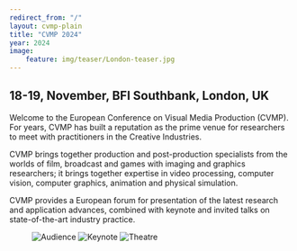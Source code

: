 ```yaml
---
redirect_from: "/"
layout: cvmp-plain
title: "CVMP 2024"
year: 2024
image:
    feature: img/teaser/London-teaser.jpg
---
```


[//]: # (## 30th November - 1st December, BFI Southbank, London, UK)

##  18-19, November, BFI Southbank, London, UK
Welcome to the European Conference on Visual Media Production (CVMP). For years, CVMP has built a reputation as the prime venue for researchers to meet with practitioners in the Creative Industries.

CVMP brings together production and post-production specialists from the worlds of film, broadcast and games with imaging and graphics researchers; it brings together expertise in video processing, computer vision, computer graphics, animation and physical simulation.

CVMP provides a European forum for presentation of the latest research and application advances, combined with keynote and invited talks on state-of-the-art industry practice.


<!-- featured images -->
<figure class="top3" >
    <img class="col-xs-12 col-sm-4" src="{{site.url}}/img/cvmp/cvmp-audience.jpg" alt="Audience">
    <img class="col-xs-12 col-sm-4" src="{{site.url}}/img/cvmp/cvmp-keynote.jpg" alt="Keynote">
    <img class="col-xs-12 col-sm-4" src="{{site.url}}/img/cvmp/cvmp-odeon-theatre.jpg" alt="Theatre">
</figure>
